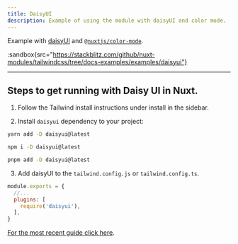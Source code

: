 ```yaml
---
title: DaisyUI
description: Example of using the module with daisyUI and color mode.
---
```


Example with [daisyUI](https://daisyui.com/) and [`@nuxtjs/color-mode`](https://color-mode.nuxtjs.org/).

:sandbox{src="https://stackblitz.com/github/nuxt-modules/tailwindcss/tree/docs-examples/examples/daisyui"}

<hr/>

## Steps to get running with Daisy UI in Nuxt.

1. Follow the Tailwind install instructions under install in the sidebar.

2. Install `daisyui` dependency to your project:

```bash [yarn]
yarn add -D daisyui@latest
```

```bash [npm]
npm i -D daisyui@latest
```

```sh [pnpm]
pnpm add -D daisyui@latest
```

3. Add daisyUI to the `tailwind.config.js` or `tailwind.config.ts`.

```js
module.exports = {
  //...
  plugins: [
    require('daisyui'),
  ],
}
```

[For the most recent guide click here](https://daisyui.com/docs/install/).
